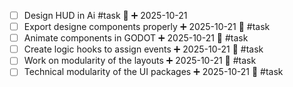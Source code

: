- [ ] Design HUD in Ai #task 🔺 ➕ 2025-10-21
- [ ] Export designe components properly ➕ 2025-10-21 🔺 #task 
- [ ] Animate components in GODOT ➕ 2025-10-21 🔺 #task 
- [ ] Create logic hooks to assign events ➕ 2025-10-21 🔺 #task 
- [ ] Work on modularity of the layouts ➕ 2025-10-21 🔺 #task 
- [ ] Technical modularity of the UI packages ➕ 2025-10-21 🔺 #task 